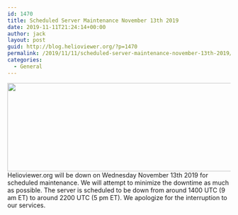 ```yaml
---
id: 1470
title: Scheduled Server Maintenance November 13th 2019
date: 2019-11-11T21:24:14+00:00
author: jack
layout: post
guid: http://blog.helioviewer.org/?p=1470
permalink: /2019/11/11/scheduled-server-maintenance-november-13th-2019/
categories:
  - General
---
```

<a href="https://blog.helioviewer.org/2019/11/11/scheduled-server-maintenance-november-13th-2019/maintenance/" rel="attachment wp-att-1473"><img class="aligncenter size-medium wp-image-1473" src="https://helioviewer-project.github.io/images/uploads/2019/11/Maintenance-600x200.png" alt="" width="600" height="200" /></a>Helioviewer.org will be down on Wednesday November 13th 2019 for scheduled maintenance. We will attempt to minimize the downtime as much as possible. The server is scheduled to be down from around 1400 UTC (9 am ET) to around 2200 UTC (5 pm ET). We apologize for the interruption to our services.

